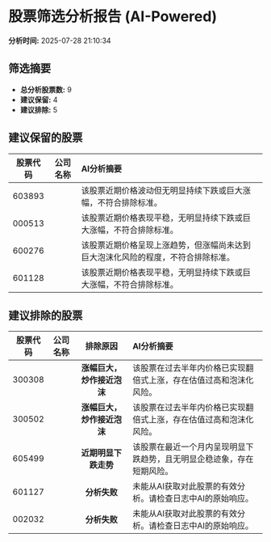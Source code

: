 # 股票筛选分析报告 (AI-Powered)

**分析时间:** 2025-07-28 21:10:34

## 筛选摘要

- **总分析股票数:** 9
- **建议保留:** 4
- **建议排除:** 5

## 建议保留的股票

| 股票代码 | 公司名称 | AI分析摘要 |
|:---:|:---:|:---|
| 603893 |  | 该股票近期价格波动但无明显持续下跌或巨大涨幅，不符合排除标准。 |
| 000513 |  | 该股票近期价格表现平稳，无明显持续下跌或巨大涨幅，不符合排除标准。 |
| 600276 |  | 该股票近期价格呈现上涨趋势，但涨幅尚未达到巨大泡沫化风险的程度，不符合排除标准。 |
| 601128 |  | 该股票近期价格表现平稳，无明显持续下跌或巨大涨幅，不符合排除标准。 |

## 建议排除的股票

| 股票代码 | 公司名称 | 排除原因 | AI分析摘要 |
|:---:|:---:|:---:|:---|
| 300308 |  | **涨幅巨大，炒作接近泡沫** | 该股票在过去半年内价格已实现翻倍式上涨，存在估值过高和泡沫化风险。 |
| 300502 |  | **涨幅巨大，炒作接近泡沫** | 该股票在过去半年内价格已实现翻倍式上涨，存在估值过高和泡沫化风险。 |
| 605499 |  | **近期明显下跌走势** | 该股票在最近一个月内呈现明显下跌趋势，且无明显企稳迹象，存在短期风险。 |
| 601127 |  | **分析失败** | 未能从AI获取对此股票的有效分析。请检查日志中AI的原始响应。 |
| 002032 |  | **分析失败** | 未能从AI获取对此股票的有效分析。请检查日志中AI的原始响应。 |
